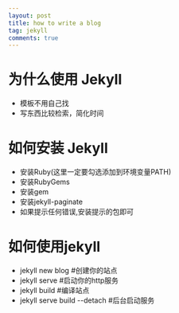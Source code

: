 ```yaml
---
layout: post
title: how to write a blog
tag: jekyll
comments: true
---
```


# 为什么使用 Jekyll

* 模板不用自己找  
* 写东西比较检索，简化时间  

# 如何安装 Jekyll
* 安装Ruby(这里一定要勾选添加到环境变量PATH)
* 安装RubyGems
* 安装gem
* 安装jekyll-paginate
* 如果提示任何错误,安装提示的包即可

# 如何使用jekyll
* jekyll new blog #创建你的站点
* jekyll serve 	  #启动你的http服务 
* jekyll build    #编译站点
* jekyll serve build --detach #后台启动服务